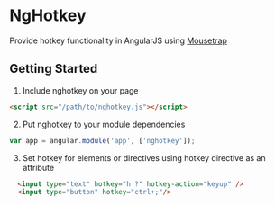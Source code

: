 NgHotkey
========

Provide hotkey functionality in AngularJS using [Mousetrap](https://github.com/ccampbell/mousetrap)

## Getting Started
1. Include nghotkey on your page

  ```html
  <script src="/path/to/nghotkey.js"></script>
  ```
  
2. Put nghotkey to your module dependencies

  ```javascript
  var app = angular.module('app', ['nghotkey']);
  ```
  
3. Set hotkey for elements or directives using hotkey directive as an attribute

  ```html
    <input type="text" hotkey="h ?" hotkey-action="keyup" />
    <input type="button" hotkey="ctrl+;"/>
  ```
